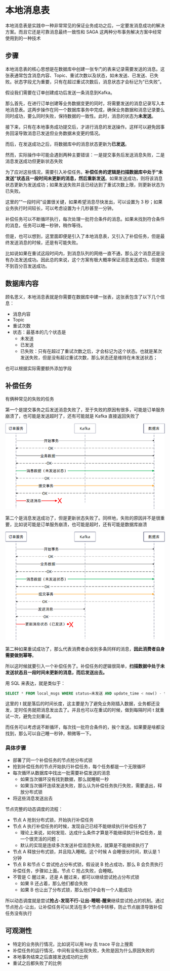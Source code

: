 # 本地消息表

本地消息表是实践中一种非常常见的保证业务成功之后，一定要发消息成功的解决方案。而且它还是可靠消息最终一致性和 SAGA 这两种分布事务解决方案中经常使用到的一种技术

## 步骤

本地消息表的核心思想是在数据库中创建一张专门的表来记录需要发送的消息。这张表通常包含消息内容、Topic、重试次数以及状态，如未发送、已发送、已失败。状态字段尤为重要，只有在超过重试次数后，消息状态才会标记为“已失败”。

假设我们需要在订单创建成功后发送一条消息到Kafka。

那么首先，在进行订单创建等业务数据变更的同时，将需要发送的消息记录写入本地消息表。这两步操作在同一个数据库事务中完成，确保业务数据和消息记录要么同时成功，要么同时失败，保持数据的一致性。此时，消息的状态为**未发送**。

接下来，只有在本地事务成功提交后，才进行消息的发送操作。这样可以避免因事务回滚导致消息已发送但业务数据未变更的情况。

而后，在发送成功之后，将数据库中的消息状态更新为**已发送**。

然而，实际操作中可能会遇到两种主要错误：一是提交事务后发送消息失败，二是消息发送成功但更新状态失败

为了应对这些情况，需要引入补偿任务。**补偿任务的逻辑是扫描数据库中处于“未发送”状态且一段时间未更新的消息，然后重新发送**。如果发送成功，则将该消息状态更新为发送成功；如果发送失败并且已经达到了重试次数上限，则更新状态为已失败。

这里的““一段时间”设置很关键，如果希望消息尽快发出，可以设置为 3 秒；如果业务执行时间较长，可以考虑设置为十几秒甚至一分钟。

补偿任务可以不断循环执行，每次处理一批符合条件的消息。如果未找到符合条件的消息，任务可以睡一秒钟，稍作等待。

但是，也可以想到，这里面即便是引入了本地消息表，又引入了补偿任务，但是最终发送消息的时候，还是有可能失败。

比如说如果在重试这段时间内，到消息队列的网络一直不通，那么这个消息还是没有办法发送成功。因此总的来说，这个方案有极大概率保证消息发送成功，但是做不到百分百发送成功。

## 数据库内容

顾名思义，本地消息表就是你需要在数据库中建一张表，这张表包含了以下几个信息：

- 消息内容
- Topic
- 重试次数
- 状态：最基本的几个状态是
  - 未发送
  - 已发送
  - 已失败：只有在超过了重试次数之后，才会标记为这个状态。也就是某次发送失败，但是没有超过重试次数，那么状态还是维持在未发送状态；

也可以根据实际需要额外添加字段

## 补偿任务

有俩种常见的失败的任务

第一个是提交事务之后发送消息失败了，至于失败的原因有很多，可能是订单服务崩溃了，也可能是发送超时了，还有可能就是 Kafka 直接返回失败了

![img](./assets/cc75780c-a97c-4c74-a889-9a1cc6146de0.png)

第二个是消息发送成功了，但是更新状态失败了。同样地，失败的原因并不是很重要，比如说可能是订单服务崩溃，也可能是超时，还有可能是数据库崩溃



![img](./assets/d825b4de-12f1-40f0-8f17-3ebfb3aa077e.png)



第二种如果重试成功了，那么代表消费者会收到多条同样的消息，**因此消费者自身需要做到幂等**。

所以这时候就要引入一个补偿任务了。补偿任务的逻辑很简单，**扫描数据中处于未发送状态且一段时间未更新的消息，而后发送出去。**

用 SQL 来表达，就是类似于：

```sql
SELECT * FROM local_msgs WHERE status=未发送 AND update_time < now() - t
```

这里的 t 就是落后的时间长度，这主要是为了避免业务刚插入数据，业务都还没发，定时任务就把消息发出去了。并且也可以在重试的时候，做到每隔时间 t 就重试一次，避免立刻重试。

而任务可以考虑说不断循环，每次找一批符合条件的，挨个发送。如果要是啥都没找到，那么可以自己睡一秒钟，稍微等一下。

### 具体步骤

- 部署了同一个补偿任务的节点抢分布式锁
- 抢到补偿任务的节点开始执行补偿任务，每个任务都是一个无限循环
- 每次循环从数据库中找出一批需要补偿发送的消息
  - 如果当次循环没有找到数据，那么就睡眠一秒
  - 如果当次循环连续发送失败，那么认为补偿任务执行失败，需要退出，释放分布式锁
- 将这些消息发送出去

节点完整的动态调度的流程：

- 节点 A 抢到分布式锁，开始执行补偿任务
- 节点 A 执行补偿任务的时候，发现自己已经不能继续执行补偿任务了
  - 理论上来说，如何发现、达成什么条件才算是不能继续执行补偿任务，是一个很灵活的问题；
  - 默认的实现是连续多次发送补偿消息失败，就算是不能继续执行了
- 节点 A 释放分布式锁，并且陷入睡眠。这个时候 A 会睡很长时间，默认是 1 分钟
- 节点 B 和节点 C 尝试抢占分布式锁，假设说 B 抢占成功，那么 B 会负责执行补偿任务，步骤如上面。节点 C 抢占失败，会睡眠。
- 不管是 C 醒过来，还是 A 醒过来，都可以继续尝试抢占分布式锁
  - 如果 B 还占着，那么他们都会失败
  - 如果 B 也让出了分布式锁，那么他们中会有一个人能成功

所以动态调度就是尝试**抢占-发现不行-让出-睡眠-醒来**继续尝试抢占的机制。通过节点抢占-让出，让补偿任务可以灵活在多个节点中转移，防止节点崩溃导致补偿任务没有执行

## 可观测性

- 特定的业务执行情况，比如说可以用 key 去 trace 平台上搜索
- 补偿任务的运行情况，中间有没有出现失败，失败是因为什么原因失败的
- 本地事务结束之后直接发送成功的比例
- 重试之后都失败了的比例
